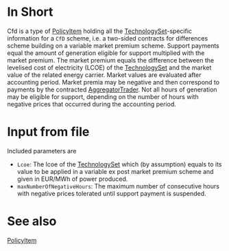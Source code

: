 # In Short
Cfd is a type of [PolicyItem](./PolicyItem) holding all the [TechnologySet](../Comms/TechnologySet)-specific information for a `CfD` scheme, i.e. a two-sided contracts for differences scheme building on a variable market premium scheme.
Support payments equal the amount of generation eligible for support multiplied with the market premium.
The market premium equals the difference between the levelised cost of electricity (LCOE) of the [TechnologySet](../Comms/TechnologySet) and the market value of the related energy carrier.
Market values are evaluated after accounting period.
Market premia may be negative and then correspond to payments by the contracted [AggregatorTrader](../Agents/AggregatorTrader).
Not all hours of generation may be eligible for support, depending on the number of hours with negative prices that occurred during the accounting period.

# Input from file
Included parameters are
* `Lcoe`: The lcoe of the [TechnologySet](../Comms/TechnologySet) which (by assumption) equals to its value to be applied in a variable ex post market premium scheme and given in EUR/MWh of power produced.
* `maxNumberOfNegativeHours`: The maximum number of consecutive hours with negative prices tolerated until support payment is suspended.

# See also
[PolicyItem](./PolicyItem)